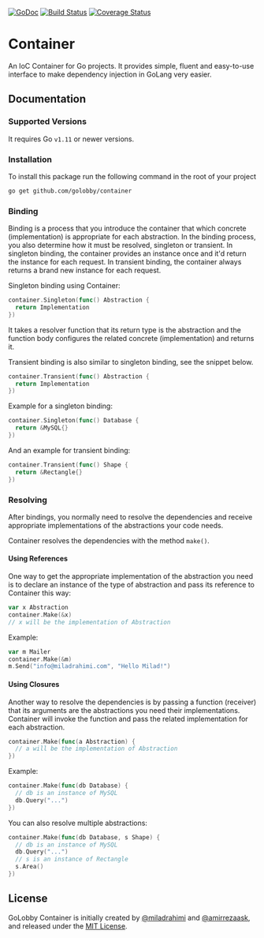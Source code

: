 [![GoDoc](https://godoc.org/github.com/golobby/container?status.svg)](https://godoc.org/github.com/golobby/container)
[![Build Status](https://travis-ci.org/golobby/container.svg?branch=master)](https://travis-ci.org/golobby/container)
<a href='https://coveralls.io/github/golobby/container?branch=master'><img src='https://coveralls.io/repos/github/golobby/container/badge.svg?branch=master' alt='Coverage Status' /></a>

# Container
An IoC Container for Go projects. It provides simple, fluent and easy-to-use interface to make dependency injection in 
GoLang very easier.

## Documentation

### Supported Versions
It requires Go `v1.11` or newer versions.

### Installation
To install this package run the following command in the root of your project

```bash
go get github.com/golobby/container
```

### Binding
Binding is a process that you introduce the container that which concrete (implementation) is appropriate for each 
abstraction. In the binding process, you also determine how it must be resolved, singleton or transient. 
In singleton binding, the container provides an instance once and it'd return the instance for each request. 
In transient binding, the container always returns a brand new instance for each request.

Singleton binding using Container:

```go
container.Singleton(func() Abstraction {
  return Implementation
})
```

It takes a resolver function that its return type is the abstraction and the function body configures the related 
concrete (implementation) and returns it.

Transient binding is also similar to singleton binding, see the snippet below.

```go
container.Transient(func() Abstraction {
  return Implementation
})
```

Example for a singleton binding:

```go
container.Singleton(func() Database {
  return &MySQL{}
})
```

And an example for transient binding:

```go
container.Transient(func() Shape {
  return &Rectangle{}
})
```

### Resolving

After bindings, you normally need to resolve the dependencies and receive appropriate implementations of the 
abstractions your code needs.

Container resolves the dependencies with the method `make()`.

#### Using References

One way to get the appropriate implementation of the abstraction you need is to declare an instance of the type of 
abstraction and pass its reference to Container this way:

```go
var x Abstraction
container.Make(&x)
// x will be the implementation of Abstraction
```

Example:

```go
var m Mailer
container.Make(&m)
m.Send("info@miladrahimi.com", "Hello Milad!")
```

#### Using Closures

Another way to resolve the dependencies is by passing a function (receiver) that its arguments are the abstractions you 
need their implementations. Container will invoke the function and pass the related implementation for each abstraction.

```go
container.Make(func(a Abstraction) {
  // a will be the implementation of Abstraction
})
```

Example:

```go
container.Make(func(db Database) {
  // db is an instance of MySQL
  db.Query("...")
})
```

You can also resolve multiple abstractions:

```go
container.Make(func(db Database, s Shape) {
  // db is an instance of MySQL
  db.Query("...")
  // s is an instance of Rectangle
  s.Area()
})
```

## License

GoLobby Container is initially created by 
[@miladrahimi](https://github.com/miladrahimi) and [@amirrezaask](https://github.com/amirrezaask),
and released under the [MIT License](http://opensource.org/licenses/mit-license.php).
